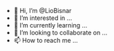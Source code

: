- 👋 Hi, I’m @LioBisnar
- 👀 I’m interested in ...
- 🌱 I’m currently learning ...
- 💞️ I’m looking to collaborate on ...
- 📫 How to reach me ...

<!---
LioBisnar/LioBisnar is a ✨ special ✨ repository because its `README.md` (this file) appears on your GitHub profile.
You can click the Preview link to take a look at your changes.
--->
